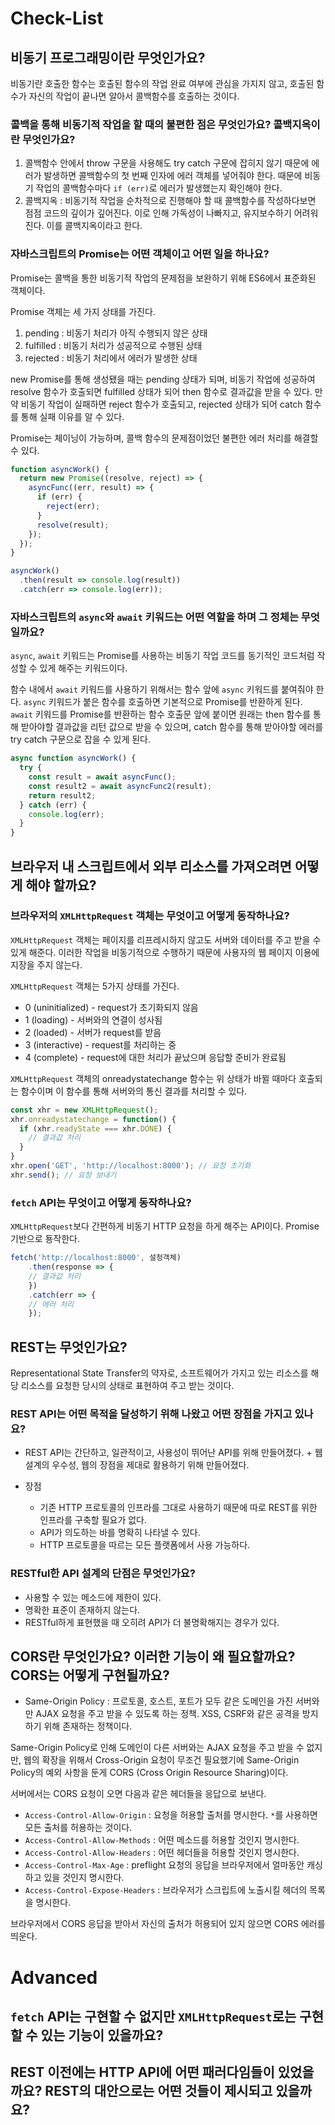 # Check-List

## 비동기 프로그래밍이란 무엇인가요?

비동기란 호출한 함수는 호출된 함수의 작업 완료 여부에 관심을 가지지 않고, 호출된 함수가 자신의 작업이 끝나면 알아서 콜백함수를 호출하는 것이다.

### 콜백을 통해 비동기적 작업을 할 때의 불편한 점은 무엇인가요? 콜백지옥이란 무엇인가요?

1. 콜백함수 안에서 throw 구문을 사용해도 try catch 구문에 잡히지 않기 때문에 에러가 발생하면 콜백함수의 첫 번째 인자에 에러 객체를 넣어줘야 한다. 때문에 비동기 작업의 콜백함수마다 `if (err)`로 에러가 발생했는지 확인해야 한다.
2. 콜백지옥 : 비동기적 작업을 순차적으로 진행해야 할 때 콜백함수를 작성하다보면 점점 코드의 깊이가 깊어진다. 이로 인해 가독성이 나빠지고, 유지보수하기 어려워진다. 이를 콜백지옥이라고 한다.

### 자바스크립트의 Promise는 어떤 객체이고 어떤 일을 하나요?

Promise는 콜백을 통한 비동기적 작업의 문제점을 보완하기 위해 ES6에서 표준화된 객체이다.

Promise 객체는 세 가지 상태를 가진다.

1. pending : 비동기 처리가 아직 수행되지 않은 상태
2. fulfilled : 비동기 처리가 성공적으로 수행된 상태
3. rejected : 비동기 처리에서 에러가 발생한 상태

new Promise를 통해 생성됐을 때는 pending 상태가 되며, 비동기 작업에 성공하여 resolve 함수가 호출되면 fulfilled 상태가 되어 then 함수로 결과값을 받을 수 있다. 만약 비동기 작업이 실패하면 reject 함수가 호출되고, rejected 상태가 되어 catch 함수를 통해 실패 이유를 알 수 있다.

Promise는 체이닝이 가능하며, 콜백 함수의 문제점이었던 불편한 에러 처리를 해결할 수 있다.

```javascript
function asyncWork() {
  return new Promise((resolve, reject) => {
    asyncFunc((err, result) => {
      if (err) {
        reject(err);
      }
      resolve(result);
    });
  });
}

asyncWork()
  .then(result => console.log(result))
  .catch(err => console.log(err));
```

### 자바스크립트의 `async`와 `await` 키워드는 어떤 역할을 하며 그 정체는 무엇일까요?

`async`, `await` 키워드는 Promise를 사용하는 비동기 작업 코드를 동기적인 코드처럼 작성할 수 있게 해주는 키워드이다.

함수 내에서 `await` 키워드를 사용하기 위해서는 함수 앞에 `async` 키워드를 붙여줘야 한다. `async` 키워드가 붙은 함수를 호출하면 기본적으로 Promise를 반환하게 된다. `await` 키워드를 Promise를 반환하는 함수 호출문 앞에 붙이면 원래는 then 함수를 통해 받아야할 결과값을 리턴 값으로 받을 수 있으며, catch 함수를 통해 받아야할 에러를 try catch 구문으로 잡을 수 있게 된다.

```javascript
async function asyncWork() {
  try {
    const result = await asyncFunc();
    const result2 = await asyncFunc2(result);
    return result2;
  } catch (err) {
    console.log(err);
  }
}
```

## 브라우저 내 스크립트에서 외부 리소스를 가져오려면 어떻게 해야 할까요?

### 브라우저의 `XMLHttpRequest` 객체는 무엇이고 어떻게 동작하나요?

`XMLHttpRequest` 객체는 페이지를 리프레시하지 않고도 서버와 데이터를 주고 받을 수 있게 해준다. 이러한 작업을 비동기적으로 수행하기 때문에 사용자의 웹 페이지 이용에 지장을 주지 않는다.

`XMLHttpRequest` 객체는 5가지 상태를 가진다.

- 0 (uninitialized) - request가 초기화되지 않음
- 1 (loading) - 서버와의 연결이 성사됨
- 2 (loaded) - 서버가 request를 받음
- 3 (interactive) - request를 처리하는 중
- 4 (complete) - request에 대한 처리가 끝났으며 응답할 준비가 완료됨

`XMLHttpRequest` 객체의 onreadystatechange 함수는 위 상태가 바뀔 때마다 호출되는 함수이며 이 함수를 통해 서버와의 통신 결과를 처리할 수 있다.

```javascript
const xhr = new XMLHttpRequest();
xhr.onreadystatechange = function() {
  if (xhr.readyState === xhr.DONE) {
    // 결과값 처리
  }
}
xhr.open('GET', 'http://localhost:8000'); // 요청 초기화
xhr.send(); // 요청 보내기
```

### `fetch` API는 무엇이고 어떻게 동작하나요?

`XMLHttpRequest`보다 간편하게 비동기 HTTP 요청을 하게 해주는 API이다. Promise 기반으로 둉작한다.

```javascript
fetch('http://localhost:8000', 설정객체)
	.then(response => {
  	// 결과값 처리
	})
	.catch(err => {
  	// 에러 처리
	});
```

## REST는 무엇인가요?

Representational State Transfer의 약자로, 소프트웨어가 가지고 있는 리소스를 해당 리소스를 요청한 당시의 상태로 표현하여 주고 받는 것이다.

### REST API는 어떤 목적을 달성하기 위해 나왔고 어떤 장점을 가지고 있나요?

- REST API는 간단하고, 일관적이고, 사용성이 뛰어난 API를 위해 만들어졌다. + 웹 설계의 우수성, 웹의 장점을 제대로 활용하기 위해 만들어졌다.

- 장점
  - 기존 HTTP 프로토콜의 인프라를 그대로 사용하기 때문에 따로 REST를 위한 인프라를 구축할 필요가 없다.
  - API가 의도하는 바를 명확히 나타낼 수 있다.
  - HTTP 프로토콜을 따르는 모든 플랫폼에서 사용 가능하다.

### RESTful한 API 설계의 단점은 무엇인가요?

- 사용할 수 있는 메소드에 제한이 있다.
- 명확한 표준이 존재하지 않는다.
- RESTful하게 표현했을 때 오히려 API가 더 불명확해지는 경우가 있다.

## CORS란 무엇인가요? 이러한 기능이 왜 필요할까요? CORS는 어떻게 구현될까요?

- Same-Origin Policy : 프로토콜, 호스트, 포트가 모두 같은 도메인을 가진 서버와만 AJAX 요청을 주고 받을 수 있도록 하는 정책. XSS, CSRF와 같은 공격을 방지하기 위해 존재하는 정책이다.

Same-Origin Policy로 인해 도메인이 다른 서버와는 AJAX 요청을 주고 받을 수 없지만, 웹의 확장을 위해서 Cross-Origin 요청이 무조건 필요했기에 Same-Origin Policy의 예외 사항을 둔게 CORS (Cross Origin Resource Sharing)이다. 

서버에서는 CORS 요청이 오면 다음과 같은 헤더들을 응답으로 보낸다.

- `Access-Control-Allow-Origin` : 요청을 허용할 출처를 명시한다. `*`를 사용하면 모든 출처를 허용하는 것이다.
- `Access-Control-Allow-Methods` : 어떤 메소드를 허용할 것인지 명시한다.
- `Access-Control-Allow-Headers` : 어떤 헤더들을 허용할 것인지 명시한다.
- `Access-Control-Max-Age` : preflight 요청의 응답을 브라우저에서 얼마동안 캐싱하고 있을 것인지 명시한다.
- `Access-Control-Expose-Headers` : 브라우저가 스크립트에 노출시킬 헤더의 목록을 명시한다.

브라우저에서 CORS 응답을 받아서 자신의 출처가 허용되어 있지 않으면 CORS 에러를 띄운다.

# Advanced

## `fetch` API는 구현할 수 없지만 `XMLHttpRequest`로는 구현할 수 있는 기능이 있을까요?

## REST 이전에는 HTTP API에 어떤 패러다임들이 있었을까요? REST의 대안으로는 어떤 것들이 제시되고 있을까요?